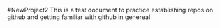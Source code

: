 #NewProject2
This is a test document to practice establishing repos on github and getting familiar with github in genereal
